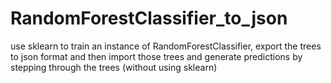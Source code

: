 # RandomForestClassifier_to_json

use sklearn to train an instance of RandomForestClassifier, export the trees to json format and then import those trees and generate predictions by stepping through the trees (without using sklearn)
